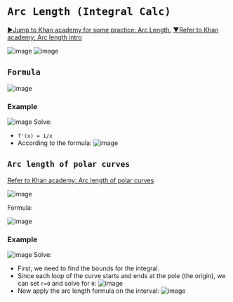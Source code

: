 # `Arc Length (Integral Calc)`

[►Jump to Khan academy for some practice: Arc Length.](https://www.khanacademy.org/math/ap-calculus-bc/bc-applications-definite-integrals/modal/e/arc-length-of-functions-in-one-variable)
[▼Refer to Khan academy: Arc length intro](https://www.khanacademy.org/math/ap-calculus-bc/bc-applications-definite-integrals/bc-arc-length/v/arc-length-formula)

![image](https://user-images.githubusercontent.com/14041622/41651418-1d9a343e-74b3-11e8-8096-3d69c17563aa.png)
![image](https://user-images.githubusercontent.com/14041622/41651679-b6b5c002-74b3-11e8-8e35-f0d1d42f3499.png)

## `Formula`
![image](https://user-images.githubusercontent.com/14041622/41651690-bd619282-74b3-11e8-847f-08ab868971c0.png)

### Example
![image](https://user-images.githubusercontent.com/14041622/41652310-44e68612-74b5-11e8-8df9-2c631cb9b83f.png)
Solve:
- `f'(x) = 1/x`
- According to the formula:
![image](https://user-images.githubusercontent.com/14041622/41652352-61393576-74b5-11e8-8dd5-15b79c8a850d.png)



## `Arc length of polar curves`

[Refer to Khan academy: Arc length of polar curves](https://www.khanacademy.org/math/integral-calculus/ic-adv-funcs/dc-polar-arc-length/v/polar-arc-length-formula)

![image](https://user-images.githubusercontent.com/14041622/46154920-b9111980-c2a8-11e8-874e-fd5d39eba416.png)

Formula:

![image](https://user-images.githubusercontent.com/14041622/46201510-f6c47f80-c346-11e8-80df-b31a7b2b5329.png)




### Example
![image](https://user-images.githubusercontent.com/14041622/46154268-6125e300-c2a7-11e8-8d4c-8c1c62e2f961.png)
Solve:
- First, we need to find the bounds for the integral. 
- Since each loop of the curve starts and ends at the pole (the origin), we can set `r=0` and solve for `θ`:
![image](https://user-images.githubusercontent.com/14041622/46155277-8582bf00-c2a9-11e8-8c00-2baeddc6ae95.png)
- Now apply the arc length formula on the interval:
![image](https://user-images.githubusercontent.com/14041622/46155366-b531c700-c2a9-11e8-851a-243dd2b5c11c.png)
